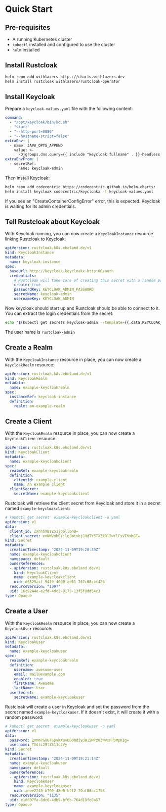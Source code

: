 # Quick Start

## Pre-requisites

* A running Kubernetes cluster
* `kubectl` installed and configured to use the cluster
* `helm` installed

## Install Rustcloak

```bash
helm repo add withlazers https://charts.withlazers.dev
helm install rustcloak withlazers/rustcloak-operator
```

## Install Keycloak

Prepare a `keycloak-values.yaml` file with the following content:

```yaml
command:
  - "/opt/keycloak/bin/kc.sh"
  - "start"
  - "--http-port=8080"
  - "--hostname-strict=false"
extraEnv: |
  - name: JAVA_OPTS_APPEND
    value: >-
      -Djgroups.dns.query={{ include "keycloak.fullname" . }}-headless
extraEnvFrom: |
  - secretRef:
      name: keycloak-admin
```

Then install Keycloak:

```bash
helm repo add codecentric https://codecentric.github.io/helm-charts:
helm install keycloak codecentric/keycloakx -f keycloak-values.yaml
```

If you see an "CreateContainerConfigError" error, this is expected. Keycloak is waiting for its admin credentials.


## Tell Rustcloak about Keycloak

With Keycloak running, you can now create a `KeycloakInstance` resource linking Rustcloak to Keycloak:

```yaml
apiVersion: rustcloak.k8s.eboland.de/v1
kind: KeycloakInstance
metadata:
  name: keycloak-instance
spec:
  baseUrl: http://keycloak-keycloakx-http:80/auth
  credentials:
    # Rustcloak will take care of creating this secret with a random password.
    create: true
    passwordKey: KEYCLOAK_ADMIN_PASSWORD
    secretName: keycloak-admin
    usernameKey: KEYCLOAK_ADMIN
```

Now keycloak should start up and Rustcloak should be able to connect to it. You can extract the login credentials from the secret:

```bash
echo "$(kubectl get secrets keycloak-admin --template={{.data.KEYCLOAK_ADMIN_PASSWORD}} | base64 -d)"
```

The user name is `rustcloak-admin`

## Create a Realm

With the `KeycloakInstance` resource in place, you can now create a `KeycloakRealm` resource:

```yaml
apiVersion: rustcloak.k8s.eboland.de/v1
kind: KeycloakRealm
metadata:
  name: example-keycloakrealm
spec:
  instanceRef: keycloak-instance
  definition:
    realm: an-example-realm
```

## Create a Client

With the `KeycloakRealm` resource in place, you can now create a `KeycloakClient` resource:

```yaml
apiVersion: rustcloak.k8s.eboland.de/v1
kind: KeycloakClient
metadata:
  name: example-keycloakclient
spec:
  realmRef: example-keycloakrealm
  definition:
    clientId: example-client
    name: An example client
  clientSecret:
    secretName: example-keycloakclient
```

Rustcloak will retrieve the client secret from Keycloak and store it in a secret named `example-keycloakclient`:

```yaml
# kubectl get secret  example-keycloakclient -o yaml
apiVersion: v1
data:
  client_id: ZXhhbXBsZS1jbGllbnQ=
  client_secret: enNWVmhCYjlqSWtvbjJHdTY5TXZ1R1IwYlFsVTMxbGE=
kind: Secret
metadata:
  creationTimestamp: "2024-11-09T19:20:39Z"
  name: example-keycloakclient
  namespace: default
  ownerReferences:
  - apiVersion: rustcloak.k8s.eboland.de/v1
    kind: KeycloakClient
    name: example-keycloakclient
    uid: d6529acf-5410-4090-ad01-767c68cbf426
  resourceVersion: "1097"
  uid: 16c9244e-e2fd-4dc2-8175-13f5f8dd54c3
type: Opaque
```

## Create a User

With the `KeycloakRealm` resource in place, you can now create a `KeycloakUser` resource:

```yaml
apiVersion: rustcloak.k8s.eboland.de/v1
kind: KeycloakUser
metadata:
  name: example-keycloakuser
spec:
  realmRef: example-keycloakrealm
  definition:
    username: awesome-user
    email: mail@example.com
    enabled: true
    firstName: Awesome
    lastName: User
  userSecret:
    secretName: example-keycloakuser
```

Rustcloak will create a user in Keycloak and set the password from the secret named `example-keycloakuser`. If it doesn't exist, it will create it with a random password:

```yaml
# kubectl get secret  example-keycloakuser -o yaml
apiVersion: v1
data:
  password: ZXMmPGk6TGpyKX0vOG0hdi95W15MPz83WVxPP3MpKig=
  username: YXdlc29tZS11c2Vy
kind: Secret
metadata:
  creationTimestamp: "2024-11-09T19:21:14Z"
  name: example-keycloakuser
  namespace: default
  ownerReferences:
  - apiVersion: rustcloak.k8s.eboland.de/v1
    kind: KeycloakUser
    name: example-keycloakuser
    uid: aeee2245-b790-48d0-b9f2-79af86cc1753
  resourceVersion: "1135"
  uid: e1d607fa-8dc6-4db9-bf6b-764d18fc0a57
type: Opaque
````
